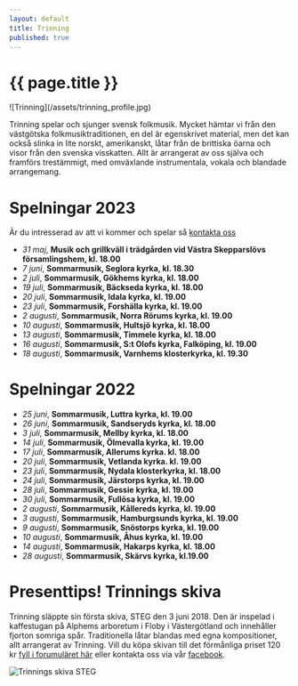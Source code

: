 ```yaml
---
layout: default
title: Trinning
published: true
---
```

<div>
  <h1 class="page-title">{{ page.title }}</h1>
</div>
![Trinning](/assets/trinning_profile.jpg)

Trinning spelar och sjunger svensk folkmusik. Mycket hämtar vi från den västgötska folkmusiktraditionen, en del är egenskrivet material, men det kan också slinka 
in lite norskt, amerikanskt, låtar från de brittiska öarna och visor från den svenska visskatten. Allt är arrangerat av oss själva och framförs trestämmigt, med omväxlande instrumentala, vokala och blandade arrangemang.

# Spelningar 2023
Är du intresserad av att vi kommer och spelar så [kontakta oss](/kontakt)  

* *31 maj*, **Musik och grillkväll i trädgården vid Västra Skepparslövs församlingshem, kl. 18.00**
* *7 juni*, **Sommarmusik, Seglora kyrka, kl. 18.30**
* *2 juli*, **Sommarmusik, Gökhems kyrka, kl. 18.00**
* *19 juli*, **Sommarmusik, Bäckseda kyrka, kl. 18.00**
* *20 juli*, **Sommarmusik, Idala kyrka, kl. 19.00**
* *23 juli*, **Sommarmusik, Forshälla kyrka, kl. 19.00**
* *2 augusti*, **Sommarmusik, Norra Rörums kyrka, kl. 19.00**
* *10 augusti*, **Sommarmusik, Hultsjö kyrka, kl. 18.00**
* *13 augusti*, **Sommarmusik, Timmele kyrka, kl. 18.00**
* *16 augusti*, **Sommarmusik, S:t Olofs kyrka, Falköping, kl. 19.00**
* *18 augusti*, **Sommarmusik, Varnhems klosterkyrka, kl. 19.30**

# Spelningar 2022

* *25 juni*, **Sommarmusik, Luttra kyrka, kl. 19.00**
* *26 juni*, **Sommarmusik, Sandseryds kyrka, kl. 18.00**
* *3 juli*, **Sommarmusik, Mellby kyrka, kl. 18.00**
* *14 juli*, **Sommarmusik, Ölmevalla kyrka, kl. 19.00**
* *17 juli*, **Sommarmusik, Allerums kyrka. kl. 18.00**
* *20 juli*, **Sommarmusik, Vetlanda kyrka. kl. 19.00**
* *23 juli*, **Sommarmusik, Nydala klosterkyrka, kl. 18.00**
* *24 juli*, **Sommarmusik, Järstorps kyrka, kl. 19.00** 
* *28 juli*, **Sommarmusik, Gessie kyrka, kl. 19.00**
* *30 juli*, **Sommarmusik, Fullösa kyrka, kl. 19.00**
* *2 augusti*, **Sommarmusik, Kållereds kyrka, kl. 19.00**
* *3 augusti*, **Sommarmusik, Hamburgsunds kyrka, kl. 19.00**
* *9 augusti*, **Sommarmusik, Snöstorps kyrka, kl. 19.00**
* *10 augusti*, **Sommarmusik, Åhus kyrka, kl. 19.00**
* *14 augusti*, **Sommarmusik, Hakarps kyrka, kl. 18.00** 
* *28 augusti*, **Sommarmusik, Skärvs kyrka, kl.19.00**

# Presenttips! Trinnings skiva
Trinning släppte sin första skiva, STEG den 3 juni 2018. Den är inspelad i kaffestugan på Alphems arboretum i Floby i Västergötland och innehåller fjorton somriga spår. Traditionella låtar blandas med egna kompositioner, allt arrangerat av Trinning. Vill du köpa skivan till det förmånliga priset 120 kr [fyll i forumuläret här](/skivor) eller kontakta oss via vår [facebook](https://www.facebook.com/trinningfolk/). 

![Trinnings skiva STEG]({{site.baseurl}}//assets/CD-steg.jpg)
